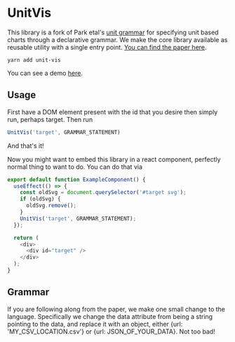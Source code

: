 # UnitVis

This library is a fork of Park etal's [unit grammar](https://github.com/intuinno/unit) for specifying unit based charts through a declarative grammar.
We make the core library available as reusable utility with a single entry point. [You can find the paper here](https://www.microsoft.com/en-us/research/uploads/prod/2019/01/atom.pdf).

```
yarn add unit-vis
```

You can see a demo [here](https://unit-vis.netlify.com/).

## Usage

First have a DOM element present with the id that you desire then simply run, perhaps target. Then run

```js
UnitVis('target', GRAMMAR_STATEMENT)
```
And that's it!

Now you might want to embed this library in a react component, perfectly normal thing to want to do. You can do that via


```js
export default function ExampleComponent() {
  useEffect(() => {
    const oldSvg = document.querySelector('#target svg');
    if (oldSvg) {
      oldSvg.remove();
    }
    UnitVis('target', GRAMMAR_STATEMENT);
  });

  return (
    <div>
      <div id="target" />
    </div>
  );
}
```


## Grammar



If you are following along from the paper, we make one small change to the language. Specifically we change the data attribute from being a string pointing to the data, and replace it with an object, either {url: 'MY_CSV_LOCATION.csv'} or {url: JSON_OF_YOUR_DATA}. Not too bad!
